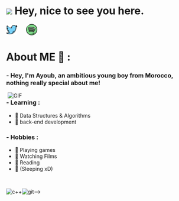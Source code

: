 <h1><img src="https://emojis.slackmojis.com/emojis/images/1531849430/4246/blob-sunglasses.gif?1531849430" width="30"/> Hey, nice to see you here.</h1>

<p align="left">
<a href="https://twitter.com/ahalal_ayuub" target="_blank"><img height="30" src="https://raw.githubusercontent.com/AbhishekMaira10/AbhishekMaira10/master/Resources/png/twitter.png?raw=true"></a>&nbsp;&nbsp;&nbsp;&nbsp;&nbsp;
<a href="https://open.spotify.com/user/vdgtpmeqamfo20vl5sdma3d9t" target="_blank"><img height="30" src="https://raw.githubusercontent.com/AbhishekMaira10/AbhishekMaira10/master/Resources/png/spotify.png?raw=true"></a>&nbsp;&nbsp;&nbsp;&nbsp;&nbsp;

<br />


# About ME 💬 :

### - Hey, I'm Ayoub, an ambitious young boy from Morocco, nothing really special about me!

<img hight="350" width="500" alt="GIF" align="right" src="https://c.tenor.com/QpTLQALtdskAAAAi/hii-wave.gif">

### - Learning :
- 🐊 Data Structures & Algorithms
- 🐊 back-end development 

### - Hobbies : 
- 🐊 Playing games
- 🐊 Watching Films
- 🐊 Reading
- 🐊 (Sleeping xD)
</br>


<!-- # Languages and Tools:

<a href="https://www.python.org" target="_blank"><img align="left" alt="Python" height ="25px" src="https://seeklogo.com/images/P/python-logo-A32636CAA3-seeklogo.com.png"></a>
<a href="https://developer.mozilla.org/en-US/docs/Web/JavaScript" target="_blank"> <img align="left" alt="JavaScript" height ="25px"  src="https://seeklogo.com/images/J/javascript-js-logo-2949701702-seeklogo.com.png"> </a>
<!-- <a href="https://flask.palletsprojects.com/en/2.0.x/" target="_blank"> <img align="left" alt="React" height ="25px" src="https://seeklogo.com/images/F/flask-logo-44C507ABB7-seeklogo.com.png"></a> -->
<a href="https://www.cplusplus.com/" target="_blank"><img align="left" alt="c++" height ="25px" src="https://seeklogo.com/images/C/c-logo-1B1817C041-seeklogo.com.png"></a>
<a href="https://git-scm.com/" target="_blank"><img align="left" alt="git" height ="25px" src="https://seeklogo.com/images/G/git-logo-CD8D6F1C09-seeklogo.com.png"></a>
<!-- <a href="https://dotnet.microsoft.com/en-us/" target="_blank"><img align="left" alt="dotnet" height ="25px" src="https://seeklogo.com/images/M/microsoft-net-framework-logo-B9BA1A3DA1-seeklogo.com.png"></a> --> -->

